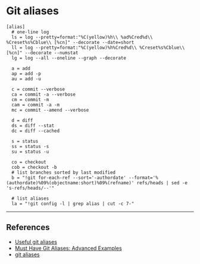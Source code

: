 # Git aliases

```Conf
[alias]
  # one-line log
  ls = log --pretty=format:"%C(yellow)%h\\ %ad%Cred%d\\ %Creset%s%Cblue\\ [%cn]" --decorate --date=short
  ll = log --pretty=format:"%C(yellow)%h%Cred%d\\ %Creset%s%Cblue\\ [%cn]" --decorate --numstat
  lg = log --all --oneline --graph --decorate

  a = add
  ap = add -p
  au = add -u

  c = commit --verbose
  ca = commit -a --verbose
  cm = commit -m
  cam = commit -a -m
  mc = commit --amend --verbose
  
  d = diff
  ds = diff --stat
  dc = diff --cached

  s = status
  ss = status -s
  su = status -u

  co = checkout
  cob = checkout -b
  # list branches sorted by last modified
  b = "!git for-each-ref --sort='-authordate' --format='%(authordate)%09%(objectname:short)%09%(refname)' refs/heads | sed -e 's-refs/heads/--'"

  # list aliases
  la = "!git config -l | grep alias | cut -c 7-"
```

---

## References

* [Useful git aliases](https://gist.github.com/mwhite/6887990)
* [Must Have Git Aliases: Advanced Examples](https://www.durdn.com/blog/2012/11/22/must-have-git-aliases-advanced-examples/)
* [git aliases](https://haacked.com/archive/2014/07/28/github-flow-aliases/)
